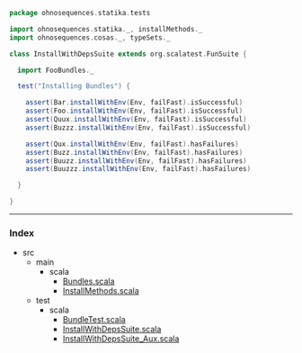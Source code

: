 
```scala
package ohnosequences.statika.tests

import ohnosequences.statika._, installMethods._
import ohnosequences.cosas._, typeSets._

class InstallWithDepsSuite extends org.scalatest.FunSuite {

  import FooBundles._

  test("Installing Bundles") {

    assert(Bar.installWithEnv(Env, failFast).isSuccessful)
    assert(Foo.installWithEnv(Env, failFast).isSuccessful)
    assert(Quux.installWithEnv(Env, failFast).isSuccessful)
    assert(Buzzz.installWithEnv(Env, failFast).isSuccessful)

    assert(Qux.installWithEnv(Env, failFast).hasFailures)
    assert(Buzz.installWithEnv(Env, failFast).hasFailures)
    assert(Buuzz.installWithEnv(Env, failFast).hasFailures)
    assert(Buuzzz.installWithEnv(Env, failFast).hasFailures)

  }

}

```


------

### Index

+ src
  + main
    + scala
      + [Bundles.scala][main/scala/Bundles.scala]
      + [InstallMethods.scala][main/scala/InstallMethods.scala]
  + test
    + scala
      + [BundleTest.scala][test/scala/BundleTest.scala]
      + [InstallWithDepsSuite.scala][test/scala/InstallWithDepsSuite.scala]
      + [InstallWithDepsSuite_Aux.scala][test/scala/InstallWithDepsSuite_Aux.scala]

[main/scala/Bundles.scala]: ../../main/scala/Bundles.scala.md
[main/scala/InstallMethods.scala]: ../../main/scala/InstallMethods.scala.md
[test/scala/BundleTest.scala]: BundleTest.scala.md
[test/scala/InstallWithDepsSuite.scala]: InstallWithDepsSuite.scala.md
[test/scala/InstallWithDepsSuite_Aux.scala]: InstallWithDepsSuite_Aux.scala.md